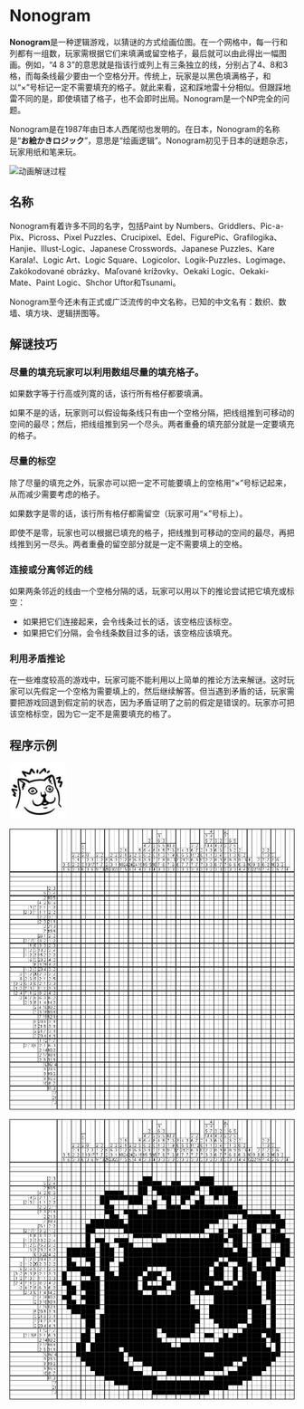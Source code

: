 # Nonogram

**Nonogram**是一种逻辑游戏，以猜谜的方式绘画位图。在一个网格中，每一行和列都有一组数，玩家需根据它们来填满或留空格子，最后就可以由此得出一幅图画。例如，“4 8 3”的意思就是指该行或列上有三条独立的线，分别占了4、8和3格，而每条线最少要由一个空格分开。传统上，玩家是以黑色填满格子，和以“×”号标记一定不需要填充的格子。就此来看，这和踩地雷十分相似。但跟踩地雷不同的是，即使填错了格子，也不会即时出局。Nonogram是一个NP完全的问题。

Nonogram是在1987年由日本人西尾彻也发明的。在日本，Nonogram的名称是“**お絵かきロジック**”，意思是“绘画逻辑”。Nonogram初见于日本的谜题杂志，玩家用纸和笔来玩。

![动画解谜过程](https://i.loli.net/2020/09/26/o1fk2KSnNTAyILb.gif)

## 名称

Nonogram有着许多不同的名字，包括Paint by Numbers、Griddlers、Pic-a-Pix、Picross、Pixel Puzzles、Crucipixel、Edel、FigurePic、Grafilogika、Hanjie、Illust-Logic、Japanese Crosswords、Japanese Puzzles、Kare Karala!、Logic Art、Logic Square、Logicolor、Logik-Puzzles、Logimage、Zakókodované obrázky、Maľované krížovky、Oekaki Logic、Oekaki-Mate、Paint Logic、Shchor Uftor和Tsunami。

Nonogram至今还未有正式或广泛流传的中文名称，已知的中文名有：数织、数墙、填方块、逻辑拼图等。

## 解谜技巧

### 尽量的填充玩家可以利用数组尽量的填充格子。

如果数字等于行高或列寛的话，该行所有格仔都要填满。

如果不是的话，玩家则可以假设每条线只有由一个空格分隔，把线组推到可移动的空间的最尽；然后，把线组推到另一个尽头。两者重叠的填充部分就是一定要填充的格子。

### 尽量的标空

除了尽量的填充之外，玩家亦可以把一定不可能要填上的空格用“×”号标记起来，从而减少需要考虑的格子。

如果数字是零的话，该行所有格仔都需留空（玩家可用“×”号标上）。

即使不是零，玩家也可以根据已填充的格子，把线推到可移动的空间的最尽，再把线推到另一尽头。两者重叠的留空部分就是一定不需要填上的空格。

### 连接或分离邻近的线

如果两条邻近的线由一个空格分隔的话，玩家可以用以下的推论尝试把它填充或标空：

-   如果把它们连接起来，会令线条过长的话，该空格应该标空。
-   如果把它们分隔，会令线条数目过多的话，该空格应该填充。

### 利用矛盾推论

在一些难度较高的游戏中，玩家可能不能利用以上简单的推论方法来解谜。这时玩家可以先假定一个空格为需要填上的，然后继续解答。但当遇到矛盾的话，玩家需要把游戏回退到假定前的状态，因为矛盾证明了之前的假定是错误的。玩家亦可把该空格标空，因为它一定不是需要填充的格了。

## 程序示例

![mur_cat](Nonogram%20Generator/mur_cat.png)

![table2](Nonogram%20Generator/table.bmp)

![ans2](Nonogram%20Generator/ans.bmp)

